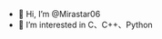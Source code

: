 - 👋 Hi, I’m @Mirastar06
- 👀 I’m interested in C、C++、Python

<!---
Mirastar06/Mirastar06 is a ✨ special ✨ repository because its `README.md` (this file) appears on your GitHub profile.
You can click the Preview link to take a look at your changes.
--->
